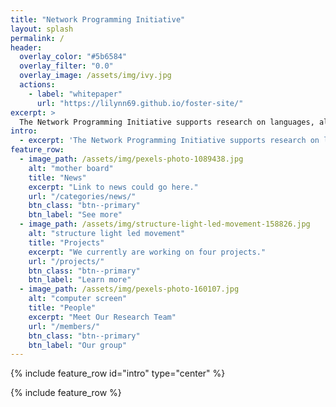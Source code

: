 ```yaml
---
title: "Network Programming Initiative"
layout: splash
permalink: /
header:
  overlay_color: "#5b6584"
  overlay_filter: "0.0"
  overlay_image: /assets/img/ivy.jpg
  actions:
    - label: "whitepaper"
      url: "https://lilynn69.github.io/foster-site/"
excerpt: >
  The Network Programming Initiative supports research on languages, algorithms, and tools for network programming, and facilitates closer interactions with partners in industry and government. For more details, read our whitepaper.
intro: 
  - excerpt: 'The Network Programming Initiative supports research on languages, algorithms, and tools for network programming, and facilitates closer interactions with partners in industry and government. For more details, read our whitepaper. Centered with `type="center"`'
feature_row:
  - image_path: /assets/img/pexels-photo-1089438.jpg
    alt: "mother board"
    title: "News"
    excerpt: "Link to news could go here."
    url: "/categories/news/"
    btn_class: "btn--primary"
    btn_label: "See more"
  - image_path: /assets/img/structure-light-led-movement-158826.jpg
    alt: "structure light led movement"
    title: "Projects"
    excerpt: "We currently are working on four projects."
    url: "/projects/"
    btn_class: "btn--primary"
    btn_label: "Learn more"
  - image_path: /assets/img/pexels-photo-160107.jpg
    alt: "computer screen"
    title: "People"
    excerpt: "Meet Our Research Team"
    url: "/members/"
    btn_class: "btn--primary"
    btn_label: "Our group"      
---
```


{% include feature_row id="intro" type="center" %}

{% include feature_row %}
